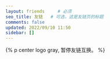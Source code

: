 ```yaml
---
layout: friends     # 必须
seo_title: 友链   # 可选，这是友链页的标题
comments: false
updated: 2022/09/10 11:50
sidebar: []
---
```


{% p center logo gray, 暂停友链互换。 %}

<style>
.friend-header {
    display: none;
}
</style>

<!-- more -->
